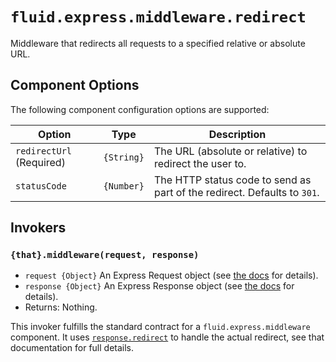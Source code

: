 # `fluid.express.middleware.redirect`

Middleware that redirects all requests to a specified relative or absolute URL.

## Component Options

The following component configuration options are supported:

| Option                   | Type       | Description |
| ------------------------ | ---------- | ----------- |
| `redirectUrl` (Required) | `{String}` | The URL (absolute or relative) to redirect the user to. |
| `statusCode`             | `{Number}` | The HTTP status code to send as part of the redirect.  Defaults to `301`. |

## Invokers

### `{that}.middleware(request, response)`

* `request {Object}` An Express Request object (see [the docs](express.md) for details).
* `response {Object}` An Express Response object (see [the docs](express.md) for details).
* Returns: Nothing.

This invoker fulfills the standard contract for a `fluid.express.middleware` component.  It uses [`response.redirect`](http://expressjs.com/en/api.html#res.redirect)
to handle the actual redirect, see that documentation for full details.
